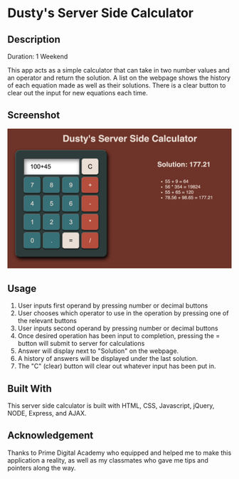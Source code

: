 # Dusty's Server Side Calculator

## Description

Duration: 1 Weekend

This app acts as a simple calculator that can take in two number values and an operator and return the solution. A list on the webpage shows the history of each equation made as well as their solutions. There is a clear button to clear out the input for new equations each time.

## Screenshot

![base mode interface](images/ServerSideCalculator.png)

## Usage

1. User inputs first operand by pressing number or decimal buttons
2. User chooses which operator to use in the operation by pressing one of the relevant buttons
3. User inputs second operand by pressing number or decimal buttons
4. Once desired operation has been input to completion, pressing the = button will submit to server for calculations
5. Answer will display next to "Solution" on the webpage.
6. A history of answers will be displayed under the last solution.
7. The "C" (clear) button will clear out whatever input has been put in.

## Built With

This server side calculator is built with HTML, CSS, Javascript, jQuery, NODE, Express, and AJAX.

## Acknowledgement

Thanks to Prime Digital Academy who equipped and helped me to make this application a reality, as well as my classmates who gave me tips and pointers along the way.
